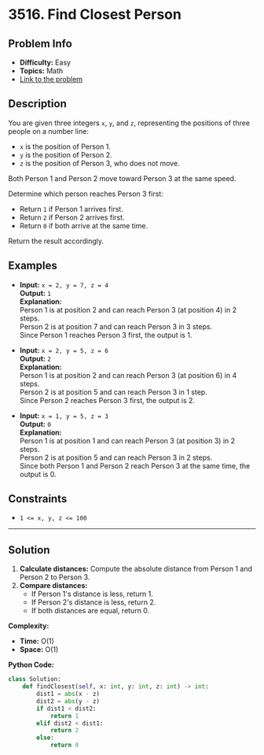 # 3516. Find Closest Person

## Problem Info

- **Difficulty:** Easy
- **Topics:** Math
- [Link to the problem](https://leetcode.com/problems/find-closest-person/) <!-- (link placeholder, update if available) -->

## Description

You are given three integers `x`, `y`, and `z`, representing the positions of three people on a number line:

- `x` is the position of Person 1.
- `y` is the position of Person 2.
- `z` is the position of Person 3, who does not move.

Both Person 1 and Person 2 move toward Person 3 at the same speed.

Determine which person reaches Person 3 first:

- Return `1` if Person 1 arrives first.
- Return `2` if Person 2 arrives first.
- Return `0` if both arrive at the same time.

Return the result accordingly.

## Examples

- **Input:** `x = 2, y = 7, z = 4`  
  **Output:** `1`  
  **Explanation:**  
  Person 1 is at position 2 and can reach Person 3 (at position 4) in 2 steps.  
  Person 2 is at position 7 and can reach Person 3 in 3 steps.  
  Since Person 1 reaches Person 3 first, the output is 1.

- **Input:** `x = 2, y = 5, z = 6`  
  **Output:** `2`  
  **Explanation:**  
  Person 1 is at position 2 and can reach Person 3 (at position 6) in 4 steps.  
  Person 2 is at position 5 and can reach Person 3 in 1 step.  
  Since Person 2 reaches Person 3 first, the output is 2.

- **Input:** `x = 1, y = 5, z = 3`  
  **Output:** `0`  
  **Explanation:**  
  Person 1 is at position 1 and can reach Person 3 (at position 3) in 2 steps.  
  Person 2 is at position 5 and can reach Person 3 in 2 steps.  
  Since both Person 1 and Person 2 reach Person 3 at the same time, the output is 0.

## Constraints

- `1 <= x, y, z <= 100`

---

## Solution

1. **Calculate distances:** Compute the absolute distance from Person 1 and Person 2 to Person 3.
2. **Compare distances:**  
   - If Person 1's distance is less, return 1.  
   - If Person 2's distance is less, return 2.  
   - If both distances are equal, return 0.

**Complexity:**

- **Time:** O(1)
- **Space:** O(1)

**Python Code:**

```python
class Solution:
    def findClosest(self, x: int, y: int, z: int) -> int:
        dist1 = abs(x - z)
        dist2 = abs(y - z)
        if dist1 < dist2:
            return 1
        elif dist2 < dist1:
            return 2
        else:
            return 0
```